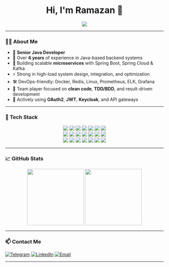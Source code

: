 <h1 align="center">Hi, I'm Ramazan 👋</h1>

<p align="center">
  <img src="https://readme-typing-svg.herokuapp.com?font=Fira+Code&size=22&pause=1000&color=1C9FE3&center=true&vCenter=true&width=700&lines=Senior+Java+Developer+(4%2B+years);Spring+Boot+%7C+Microservices+%7C+Kafka+%7C+WebFlux;Prometheus+%7C+ELK+Stack+%7C+Keycloak+%7C+Docker" />
</p>

---

### 👨‍💻 About Me

- 🧠 **Senior Java Developer**
- 💼 Over **4 years** of experience in Java-based backend systems
- 🧩 Building scalable **microservices** with Spring Boot, Spring Cloud & Kafka
- ⚡ Strong in high-load system design, integration, and optimization
- 🛠️ DevOps-friendly: Docker, Redis, Linux, Prometheus, ELK, Grafana
- 🤝 Team player focused on **clean code**, **TDD/BDD**, and result-driven development
- 🧬 Actively using **OAuth2**, **JWT**, **Keycloak**, and API gateways

---

### 🧰 Tech Stack

<p align="center">
  <img src="https://img.shields.io/badge/Java_17+-007396?style=flat-square&logo=java&logoColor=white"/>
  <img src="https://img.shields.io/badge/Spring_Boot-6DB33F?style=flat-square&logo=spring-boot&logoColor=white"/>
  <img src="https://img.shields.io/badge/Spring_Cloud-6DB33F?style=flat-square&logo=spring&logoColor=white"/>
  <img src="https://img.shields.io/badge/Spring_Security-6DB33F?style=flat-square&logo=spring-security&logoColor=white"/>
  <img src="https://img.shields.io/badge/PostgreSQL-336791?style=flat-square&logo=postgresql&logoColor=white"/>
  <img src="https://img.shields.io/badge/Docker-2496ED?style=flat-square&logo=docker&logoColor=white"/>
  <img src="https://img.shields.io/badge/Redis-DC382D?style=flat-square&logo=redis&logoColor=white"/>
  <br/>
  <img src="https://img.shields.io/badge/Kafka-231F20?style=flat-square&logo=apache-kafka&logoColor=white"/>
  <img src="https://img.shields.io/badge/RabbitMQ-FF6600?style=flat-square&logo=rabbitmq&logoColor=white"/>
  <img src="https://img.shields.io/badge/WebFlux-00BFFF?style=flat-square&logo=reactivex&logoColor=white"/>
  <img src="https://img.shields.io/badge/Keycloak-0074BE?style=flat-square&logo=keycloak&logoColor=white"/>
  <img src="https://img.shields.io/badge/JWT-000000?style=flat-square&logo=jsonwebtokens&logoColor=white"/>
  <img src="https://img.shields.io/badge/Gradle-02303A?style=flat-square&logo=gradle&logoColor=white"/>
  <img src="https://img.shields.io/badge/Maven-C71A36?style=flat-square&logo=apache-maven&logoColor=white"/>
  <br/>
  <img src="https://img.shields.io/badge/JUnit_5-25A162?style=flat-square&logo=junit5&logoColor=white"/>
  <img src="https://img.shields.io/badge/ELK-005571?style=flat-square&logo=elasticstack&logoColor=white"/>
  <img src="https://img.shields.io/badge/Prometheus-E6522C?style=flat-square&logo=prometheus&logoColor=white"/>
  <img src="https://img.shields.io/badge/Linux-FCC624?style=flat-square&logo=linux&logoColor=black"/>
  <img src="https://img.shields.io/badge/Git-F05032?style=flat-square&logo=git&logoColor=white"/>
  <img src="https://img.shields.io/badge/GitLab-FC6D26?style=flat-square&logo=gitlab&logoColor=white"/>
  <img src="https://img.shields.io/badge/OAuth2-4A90E2?style=flat-square&logo=oauth&logoColor=white"/>
</p>

---

### 📈 GitHub Stats

<p align="center">
  <img src="https://github-readme-stats.vercel.app/api?username=MrRamzan&show_icons=true&theme=radical&hide_title=true" height="180px"/>
  <img src="https://github-readme-stats.vercel.app/api/top-langs/?username=MrRamzan&layout=compact&theme=radical" height="180px"/>
</p>

---

### 📫 Contact Me

[![Telegram](https://img.shields.io/badge/Telegram-2CA5E0?style=for-the-badge&logo=telegram&logoColor=white)](https://t.me/mega_rmashanlo)
[![LinkedIn](https://img.shields.io/badge/LinkedIn-0A66C2?style=for-the-badge&logo=linkedin&logoColor=white)](https://www.linkedin.com/in/r-mashanlo)
[![Email](https://img.shields.io/badge/Email-D14836?style=for-the-badge&logo=gmail&logoColor=white)](mailto:mashanloram.92@gmail.com)

---
